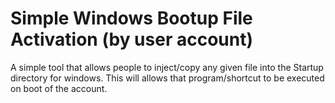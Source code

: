 # Simple Windows Bootup File Activation (by user account)
A simple tool that allows people to inject/copy any given file into the Startup directory for windows. This will allows that program/shortcut to be executed on boot of the account.

